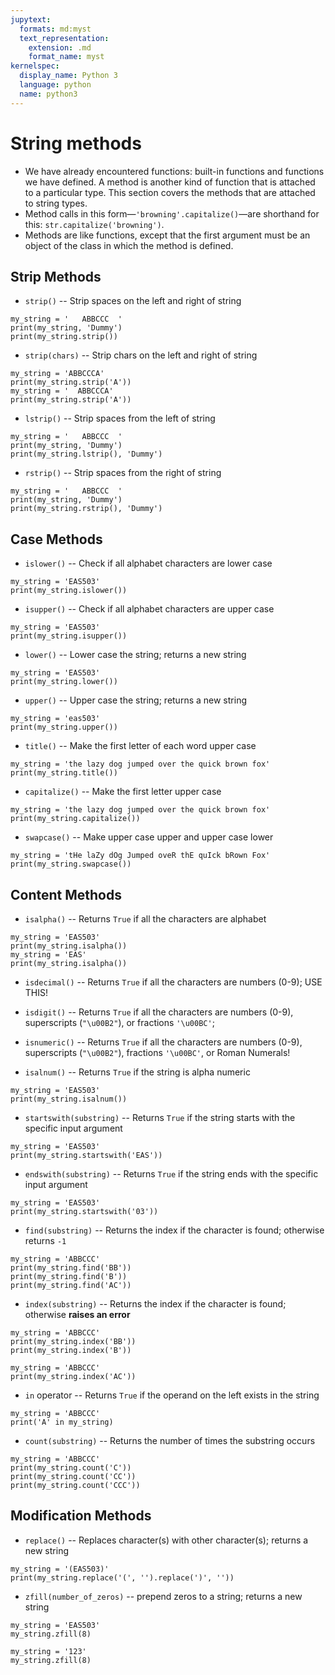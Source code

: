 ```yaml
---
jupytext:
  formats: md:myst
  text_representation:
    extension: .md
    format_name: myst
kernelspec:
  display_name: Python 3
  language: python
  name: python3
---
```


# String methods
- We have already encountered functions: built-in functions and functions we have defined. A method is another kind of function that is attached to a particular type. This section covers
the methods that are attached to string types.  
- Method calls in this form—`'browning'.capitalize()`—are shorthand for this: `str.capitalize('browning')`. 
- Methods are like functions, except that the first argument must be an object of the class in which the method is defined.

## Strip Methods
- `strip()` -- Strip spaces on the left and right of string
```{code-cell} ipython3
my_string = '   ABBCCC  '
print(my_string, 'Dummy')
print(my_string.strip())
```
- `strip(chars)` -- Strip chars on the left and right of string
```{code-cell} ipython3
my_string = 'ABBCCCA'
print(my_string.strip('A'))
my_string = '  ABBCCCA'
print(my_string.strip('A'))
```

- `lstrip()` -- Strip spaces from the left of string
```{code-cell} ipython3
my_string = '   ABBCCC  '
print(my_string, 'Dummy')
print(my_string.lstrip(), 'Dummy')
```
- `rstrip()` -- Strip spaces from the right of string
```{code-cell} ipython3
my_string = '   ABBCCC  '
print(my_string, 'Dummy')
print(my_string.rstrip(), 'Dummy')
```

## Case Methods
- `islower()` -- Check if all alphabet characters are lower case
```{code-cell} ipython3
my_string = 'EAS503'
print(my_string.islower())
```
- `isupper()` -- Check if all alphabet characters are upper case
```{code-cell} ipython3
my_string = 'EAS503'
print(my_string.isupper())
```
- `lower()` -- Lower case the string; returns a new string
```{code-cell} ipython3
my_string = 'EAS503'
print(my_string.lower())
```
- `upper()` -- Upper case the string; returns a new string
```{code-cell} ipython3
my_string = 'eas503'
print(my_string.upper())
```
- `title()` -- Make the first letter of each word upper case
```{code-cell} ipython3
my_string = 'the lazy dog jumped over the quick brown fox'
print(my_string.title())
```
- `capitalize()` -- Make the first letter upper case
```{code-cell} ipython3
my_string = 'the lazy dog jumped over the quick brown fox'
print(my_string.capitalize())
```
- `swapcase()` -- Make upper case upper and upper case lower
```{code-cell} ipython3
my_string = 'tHe laZy dOg Jumped oveR thE quIck bRown Fox'
print(my_string.swapcase())
```


## Content Methods
- `isalpha()` -- Returns `True` if all the characters are alphabet 
```{code-cell} ipython3
my_string = 'EAS503'
print(my_string.isalpha())
my_string = 'EAS'
print(my_string.isalpha())
```
- `isdecimal()` -- Returns `True` if all the characters are numbers (0-9); USE THIS!
- `isdigit()` -- Returns `True` if all the characters are numbers (0-9), superscripts (`"\u00B2"`), or fractions `'\u00BC'`; 
- `isnumeric()` -- Returns `True` if all the characters are numbers (0-9), superscripts (`"\u00B2"`), fractions `'\u00BC'`, or Roman Numerals!

- `isalnum()` -- Returns `True` if the string is alpha numeric
```{code-cell} ipython3
my_string = 'EAS503'
print(my_string.isalnum())
```
- `startswith(substring)` -- Returns `True` if the string starts with the specific input argument
```{code-cell} ipython3
my_string = 'EAS503'
print(my_string.startswith('EAS'))
```
- `endswith(substring)` -- Returns `True` if the string ends with the specific input argument
```{code-cell} ipython3
my_string = 'EAS503'
print(my_string.startswith('03'))
```
- `find(substring)` -- Returns the index if the character is found; otherwise returns `-1`
```{code-cell} ipython3
my_string = 'ABBCCC'
print(my_string.find('BB'))
print(my_string.find('B'))
print(my_string.find('AC'))
```
- `index(substring)` -- Returns the index if the character is found; otherwise **raises an error**
```{code-cell} ipython3
my_string = 'ABBCCC'
print(my_string.index('BB'))
print(my_string.index('B'))
```
```{code-cell} ipython3
my_string = 'ABBCCC'
print(my_string.index('AC'))
```
- `in` operator -- Returns `True` if the operand on the left exists in the string
```{code-cell} ipython3
my_string = 'ABBCCC'
print('A' in my_string)
```
- `count(substring)` -- Returns the number of times the substring occurs
```{code-cell} ipython3
my_string = 'ABBCCC'
print(my_string.count('C'))
print(my_string.count('CC'))
print(my_string.count('CCC'))
```

## Modification Methods
- `replace()` -- Replaces character(s) with other character(s); returns a new string
```{code-cell} ipython3
my_string = '(EAS503)'
print(my_string.replace('(', '').replace(')', ''))
```
- `zfill(number_of_zeros)` -- prepend zeros to a string; returns a new string
```{code-cell} ipython3
my_string = 'EAS503'
my_string.zfill(8)
```

```{code-cell} ipython3
my_string = '123'
my_string.zfill(8)
```